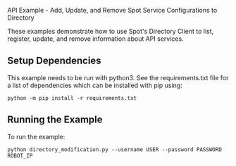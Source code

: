 <!--
Copyright (c) 2020 Boston Dynamics, Inc.  All rights reserved.

Downloading, reproducing, distributing or otherwise using the SDK Software
is subject to the terms and conditions of the Boston Dynamics Software
Development Kit License (20191101-BDSDK-SL).
-->

API Example - Add, Update, and Remove Spot Service Configurations to Directory

These examples demonstrate how to use Spot's Directory Client to list, register, update, and remove information about API services.

## Setup Dependencies
This example needs to be run with python3. See the requirements.txt file for a list of dependencies which can be installed with pip using:
```
python -m pip install -r requirements.txt
```

## Running the Example
To run the example:
```
python directory_modification.py --username USER --password PASSWORD ROBOT_IP
```
